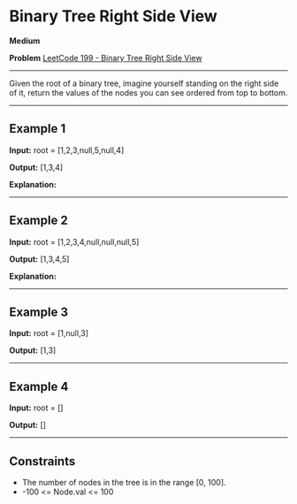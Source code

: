 # Binary Tree Right Side View

**Medium**

**Problem** [LeetCode 199 - Binary Tree Right Side View](https://leetcode.com/problems/binary-tree-right-side-view/description/)

---

Given the root of a binary tree, imagine yourself standing on the right side of it, return the values of the nodes you can see ordered from top to bottom.

---

## Example 1

**Input:** root = [1,2,3,null,5,null,4]

**Output:** [1,3,4]

**Explanation:**

---

## Example 2

**Input:** root = [1,2,3,4,null,null,null,5]

**Output:** [1,3,4,5]

**Explanation:**

---

## Example 3

**Input:** root = [1,null,3]

**Output:** [1,3]

---

## Example 4

**Input:** root = []

**Output:** []

---

## Constraints

- The number of nodes in the tree is in the range [0, 100].
- -100 <= Node.val <= 100
